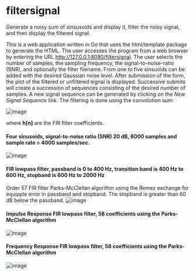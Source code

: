 # filtersignal
Generate a noisy sum of sinsusoids and display it, filter the noisy signal, and then display the filtered signal.

This is a web application written in Go that uses the html/template package to generate the HTML.  The user accesses
the program from a web browser by entering the URL http://127.0.0.1:8080/filtersignal.  The user selects the number of 
samples, the sampling frequency, the signal-to-noise-ratio (SNR), and optionally the filter filename.  From one to five
sinsuoids can be added with the desired Gaussian noise level.  After submission of the form, the plot of the filtered or 
unfiltered signal is displayed.  Successive submits will create a succession of sequences consisting of the desired number
of samples.  A new signal sequence can be generated by clicking on the <i>New Signal Sequence</i> link.  The filtering is 
done using the convolution sum:

![image](https://github.com/thomasteplick/filtersignal/assets/117768679/dc066abd-bff4-4be0-a4c4-057d88a714d2)

where <b>h[n]</b> are the FIR filter coefficients.

<h4>Four sinusoids, signal-to-noise ratio (SNR) 20 dB, 8000 samples and sample rate = 4000 samples/sec.</h4>

![image](https://github.com/thomasteplick/filtersignal/assets/117768679/2fe72dd0-500d-4c7a-88e2-1d4275284173)

<h4>FIR lowpass filter, passband is 0 to 400 Hz, transition band is 400 Hz to 600 Hz, stopband is 600 Hz to 2000 Hz</h4>

Order 57 FIR filter Parks-McClellan algorithm using the Remez exchange for equipple error in passband and stopband.
The stopband is greater than 60 dB below the passband.
![image](https://github.com/thomasteplick/filtersignal/assets/117768679/321c8041-0511-455e-bc86-6ba0601b9651)

<h4>Impulse Response FIR lowpass filter, 58 coefficients using the Parks-McClellan algorithm</h4>
  
![image](https://github.com/thomasteplick/filtersignal/assets/117768679/5a839f6f-e0f1-45a7-bcfc-261710f484cb)
  
<h4>Frequency Response FIR lowpass filter, 58 coefficients using the Parks-McClellan algorithm</h4>

![image](https://github.com/thomasteplick/filtersignal/assets/117768679/71ad7b4b-8fd0-4302-b1e5-ceecd9f847dd)

